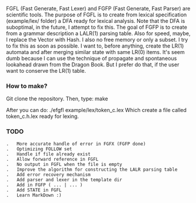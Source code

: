 FGFL (Fast Generate, Fast Lexer) and FGFP (Fast Generate, Fast Parser)
are scientific tools.
The purpose of FGFL is to create from lexical specification (example/lex/ folder)
a DFA ready for lexical analysis. Note that the DFA is suboptimal, in the future,
I attempt to fix this. 
The goal of FGFP is to create from a grammar description a LALR(1) parsing table.
Also for speed, maybe, I replace the Vector with Hash.
I also no free memory or only a subset. I try to fix this as soon as possible.
I want to, before anything, create the LR(1) automata and after merging similar state with same LR(0) items.
It's seem dumb because I can use the technique of propagate and spontaneous lookahead drawn from the Dragon Book.
But I prefer do that, if the user want to conserve the LR(1) table.

### How to make? ###
Git clone the repository.
Then, type: make

After you can do: ./efgfl example/lex/token_c.lex
Which create a file called token_c.h.lex ready for lexing.

### TODO ###
	.	More accurate handle of error in FGFX (FGFP done)
	.	Optimizing FOLLOW set
	.	Handle if file already exist
	.	Allow forward reference in FGFL
	.	No output in FGFL when the file is empty
	.	Improve the algorithm for constructing the LALR parsing table
	.	Add error recovery mechanism
	.	Add parser and lexer in the template dir
	.	Add in FGFP ( ... | ... )
	.	Add STATE in FGFL
	.	Learn MarkDown :)
